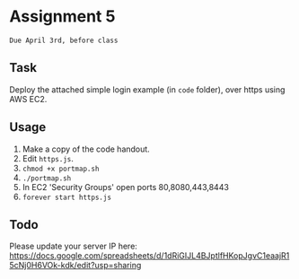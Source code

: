 # Assignment 5
`Due April 3rd, before class`

## Task
Deploy the attached simple login example (in `code` folder), over https using AWS EC2.

## Usage

1. Make a copy of the code handout.
2. Edit `https.js`.
3. `chmod +x portmap.sh`
4. `./portmap.sh`
5. In EC2 'Security Groups' open ports 80,8080,443,8443
5. `forever start https.js`


## Todo
Please update your server IP here:
https://docs.google.com/spreadsheets/d/1dRiGIJL4BJptlfHKopJgvC1eaajR15cNj0H6VOk-kdk/edit?usp=sharing
